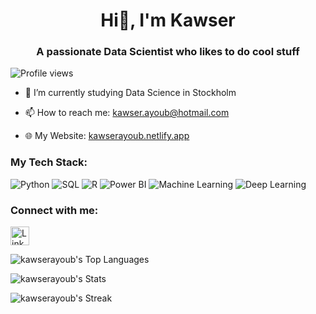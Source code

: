 <h1 align="center">Hi👋, I'm Kawser</h1>

<h3 align="center">A passionate Data Scientist who likes to do cool stuff</h3>

![Profile views](https://komarev.com/ghpvc/?username=kawser-ayoub&color=blue)

- 🌱 I’m currently studying Data Science in Stockholm

- 📫 How to reach me: kawser.ayoub@hotmail.com

- 🌐 My Website: [kawserayoub.netlify.app](https://kawserayoub.netlify.app)


### My Tech Stack: 
![Python](https://img.shields.io/badge/Python-3670A0?style=for-the-badge&logo=python&logoColor=ffdd54)
![SQL](https://img.shields.io/badge/SQL-003B57?style=for-the-badge&logo=postgresql&logoColor=white)
![R](https://img.shields.io/badge/R-276DC3?style=for-the-badge&logo=r&logoColor=white)
![Power BI](https://img.shields.io/badge/Power%20BI-F2C811?style=for-the-badge&logo=power%20bi&logoColor=black)
![Machine Learning](https://img.shields.io/badge/Machine%20Learning-FF6F00?style=for-the-badge&logo=tensorflow&logoColor=white)
![Deep Learning](https://img.shields.io/badge/Deep%20Learning-00599C?style=for-the-badge&logo=keras&logoColor=white)

### Connect with me: 
[<img src="https://img.shields.io/badge/LinkedIn-0077B5?style=for-the-badge&logo=linkedin&logoColor=white" alt='LinkedIn' height='30'>](https://www.linkedin.com/in/kawser-ayoub/)  

![kawserayoub's Top Languages](https://github-readme-stats.vercel.app/api/top-langs/?username=kawserayoub&theme=flag-india&show_icons=true&hide_border=true&layout=compact)

![kawserayoub's Stats](https://github-readme-stats.vercel.app/api?username=kawserayoub&theme=flag-india&show_icons=true&hide_border=true&count_private=false)

![kawserayoub's Streak](https://github-readme-streak-stats.herokuapp.com/?user=kawserayoub&theme=flag-india&hide_border=true)


 
